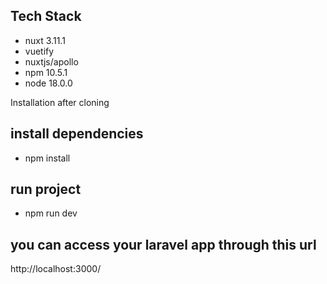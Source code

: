 ## Tech Stack
- nuxt 3.11.1
- vuetify
- nuxtjs/apollo
- npm 10.5.1
- node 18.0.0

Installation after cloning

## install dependencies
- npm install

## run project
- npm run dev

## you can access your laravel app through this url
http://localhost:3000/
